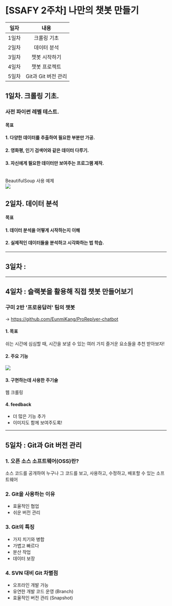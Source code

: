 # [SSAFY 2주차] 나만의 챗봇 만들기

일자 | 내용
:------: | :------:
1일차 | 크롤링 기초
2일차 | 데이터 분석
3일차 | 챗봇 시작하기
4일차 | 챗봇 프로젝트
5일차 | Git과 Git 버전 관리      

## 1일차. 크롤링 기초.
### 사전 파이썬 레벨 테스트.
#### 목표
  #### 1. 다양한 데이터를 추출하여 필요한 부분만 가공.
  #### 2. 영화평, 인기 검색어와 같은 데이터 다루기.
  #### 3. 자신에게 필요한 데이터만 보여주는 프로그램 제작.
<br />BeautifulSoup 사용 예제 <br />
<img src = "https://user-images.githubusercontent.com/21337488/50434425-6c2cf580-0920-11e9-88fd-af6800c650d3.PNG">

## 2일차. 데이터 분석
#### 목표
  #### 1. 데이터 분석을 어떻게 시작하는지 이해
  #### 2. 실제적인 데이터들을 분석하고 시각화하는 법 학습.
  
  
  
---------------------------
## 3일차 : 


---------------------------
## 4일차 : 슬랙봇을 활용해 직접 챗봇 만들어보기
### 구미 2반 '프로응답러' 팀의 챗봇 <br/>
-> https://github.com/EunmiKang/ProReplyer-chatbot
#### 1. 목표
쉬는 시간에 심심할 때, 시간을 보낼 수 있는 여러 가지 즐거운 요소들을 추천 받아보자!
#### 2. 주요 기능
<img src="https://user-images.githubusercontent.com/18115456/50434019-03914900-091f-11e9-90f3-f1eaee064af5.JPG"><br/>
#### 3. 구현하는데 사용한 주기술
웹 크롤링
#### 4. feedback
* 더 많은 기능 추가
* 이미지도 함께 보여주도록!

---------------------------
## 5일차 : Git과 Git 버전 관리
### 1. 오픈 소스 소프트웨어(OSS)란?
소스 코드를 공개하여 누구나 그 코드를 보고, 사용하고, 수정하고, 배포할 수 있는 소프트웨어
### 2. Git을 사용하는 이유
* 효율적인 협업
* 쉬운 버전 관리
### 3. Git의 특징
* 가지 치기와 병합
* 가볍고 빠르다
* 분산 작업
* 데이터 보장
### 4. SVN 대비 Git 차별점
* 오프라인 개발 가능
* 유연한 개발 코드 운영 (Branch)
* 효율적인 버전 관리 (Snapshot)
